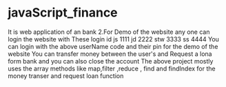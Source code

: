 # javaScript_finance
It is web application of an bank
2.For Demo of the website any one can login the website with  These login id
js 1111
jd 2222
stw 3333
ss 4444 
You can login with the above userName code and their pin for the demo of the website 
You can transfer money between the user's and Request a lona form bank  and you can also close the account
The above project mostly uses the array methods like map,filter ,reduce , find and findIndex for the money transer and request loan function
